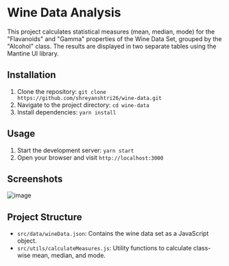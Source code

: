# Wine Data Analysis

This project calculates statistical measures (mean, median, mode) for the "Flavanoids" and "Gamma" properties of the Wine Data Set, grouped by the "Alcohol" class. The results are displayed in two separate tables using the Mantine UI library.

## Installation

1. Clone the repository: `git clone https://github.com/shreyanshtri26/wine-data.git`
2. Navigate to the project directory: `cd wine-data`
3. Install dependencies: `yarn install`

## Usage

1. Start the development server: `yarn start`
2. Open your browser and visit `http://localhost:3000`

## Screenshots

![image](https://github.com/shreyanshtri26/wine-data/assets/65079159/e12f83a8-b084-4e3e-9102-6275365055d9)

## Project Structure

- `src/data/wineData.json`: Contains the wine data set as a JavaScript object.
- `src/utils/calculateMeasures.js`: Utility functions to calculate class-wise mean, median, and mode.

